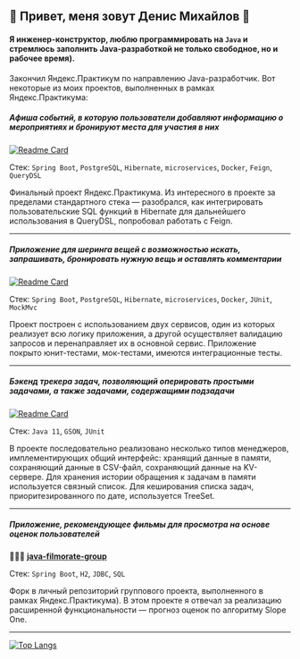 ## 👋 Привет, меня зовут Денис Михайлов 👋

#### Я инженер-конструктор, люблю программировать на ``Java`` и стремлюсь заполнить Java-разработкой не только свободное, но и рабочее время).

Закончил Яндекс.Практикум по направлению Java-разработчик. Вот некоторые из моих проектов, выполненных в рамках Яндекс.Практикума:

##### Афиша событий, в которую пользователи добавляют информацию о мероприятиях и бронируют места для участия в них

[![Readme Card](https://github-readme-stats.vercel.app/api/pin/?username=damikhaylov&repo=java-explore-with-me)](https://github.com/damikhaylov/java-explore-with-me)

Стек: ``Spring Boot``, ``PostgreSQL``, ``Hibernate``, ``microservices``, ``Docker``, ``Feign``, ``QueryDSL``

Финальный проект Яндекс.Практикума. Из интересного в проекте за пределами стандартного стека — разобрался, как интегрировать пользовательские SQL функций в Hibernate для дальнейшего использования в QueryDSL, попробовал работать с Feign.

----

##### Приложение для шеринга вещей с возможностью искать, запрашивать, бронировать нужную вещь и оставлять комментарии

[![Readme Card](https://github-readme-stats.vercel.app/api/pin/?username=damikhaylov&repo=java-shareit)](https://github.com/damikhaylov/java-shareit)

Стек: ``Spring Boot``, ``PostgreSQL``, ``Hibernate``, ``microservices``, ``Docker``, ``JUnit``, ``MockMvc``

Проект построен с использованием двух сервисов, один из которых реализует всю логику приложения, а другой осуществляет валидацию запросов и перенаправляет их в основной сервис. Приложение покрыто юнит-тестами, мок-тестами, имеются интеграционные тесты.

----

##### Бэкенд трекера задач, позволяющий оперировать простыми задачами, а также задачами, содержащими подзадачи

[![Readme Card](https://github-readme-stats.vercel.app/api/pin/?username=damikhaylov&repo=java-sprint2-hw)](https://github.com/damikhaylov/java-sprint2-hw)

Стек: ``Java 11``, ``GSON``, ``JUnit``

В проекте последовательно реализовано несколько типов менеджеров, имплементирующих общий интерфейс: хранящий данные в памяти, сохраняющий данные в CSV-файл, сохраняющий данные на KV-сервере. Для хранения истории обращения к задачам в памяти используется связный список. Для кеширования списка задач, приоритезированного по дате, используется TreeSet.

----

##### Приложение, рекомендующее фильмы для просмотра на основе оценок пользователей

🧑‍🤝‍🧑 **[java-filmorate-group](https://github.com/damikhaylov/java-filmorate-group)**

Стек: ``Spring Boot``, ``H2``, ``JDBC``, ``SQL``

Форк в личный репозиторий группового проекта, выполненного в рамках Яндекс.Практикума). В этом проекте я отвечал за реализацию расширенной функциональности — прогноз оценок по алгоритму Slope One.

----

[![Top Langs](https://github-readme-stats.vercel.app/api/top-langs/?username=damikhaylov&layout=compact)](https://github.com/damikhaylov/github-readme-stats?)
